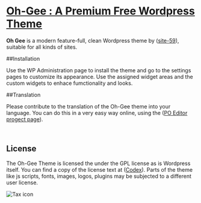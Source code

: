 # [Oh-Gee : A Premium Free Wordpress Theme](https://github.com/site-59/oh-gee)

**Oh Gee** is a modern feature-full, clean Wordpress theme by ([site-59](https://github.com/site-59)), suitable for all kinds of sites.

##Installation

Use the WP Administration page to install the theme and go to the settings pages to customize its appearance. Use the assigned widget areas and the custom widgets to enhace fumctionality and looks.
 
##Translation

Please contribute to the translation of the Oh-Gee theme into your language. You can do this in a very easy way online, using the ([PO Editor progect page](http://poeditor.com/join/project?hash=b64a2953e38eaaef2d99334364035150)). 


<pre><code>
</code></pre>


## License

The Oh-Gee Theme is licensed the under the GPL license as is Wordpress itself. You can find a copy of the license text at ([Codex](http://codex.wordpress.org/GPL)). Parts of the theme like js scripts, fonts, images, logos, plugins may be subjected to a different user license.

![Tax icon](http://futuremedia.gr/images/git/tax-icon.png)

